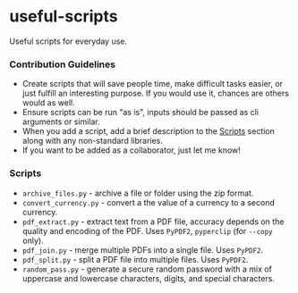 # useful-scripts
Useful scripts for everyday use.

### Contribution Guidelines
- Create scripts that will save people time, make difficult tasks easier, or just fulfill an interesting purpose. If you would use it, chances are others would as well.
- Ensure scripts can be run "as is", inputs should be passed as cli arguments or similar.
- When you add a script, add a brief description to the [Scripts](#scripts) section along with any non-standard libraries.
- If you want to be added as a collaborator, just let me know!

### Scripts
- `archive_files.py` - archive a file or folder using the zip format.
- `convert_currency.py` - convert a the value of a currency to a second currency.
- `pdf_extract.py` - extract text from a PDF file, accuracy depends on the quality and encoding of the PDF. Uses `PyPDF2`, `pyperclip` (for `--copy` only).
- `pdf_join.py` - merge multiple PDFs into a single file. Uses `PyPDF2`.
- `pdf_split.py` - split a PDF file into multiple files. Uses `PyPDF2`.
- `random_pass.py` - generate a secure random password with a mix of uppercase and lowercase characters, digits, and special characters.
